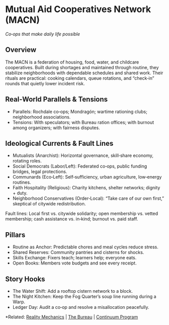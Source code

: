 # Mutual Aid Cooperatives Network (MACN)
*Co‑ops that make daily life possible*

## Overview

The MACN is a federation of housing, food, water, and childcare cooperatives. Built during shortages and maintained through routine, they stabilize neighborhoods with dependable schedules and shared work. Their rituals are practical: cooking calendars, queue rotations, and “check‑in” rounds that quietly lower incident risk.

## Real‑World Parallels & Tensions

- Parallels: Rochdale co‑ops; Mondragón; wartime rationing clubs; neighborhood associations.
- Tensions: With speculators; with Bureau ration offices; with burnout among organizers; with fairness disputes.

## Ideological Currents & Fault Lines

- Mutualists (Anarchist): Horizontal governance, skill‑share economy, rotating roles.
- Social Democrats (Labor/Left): Federated co‑ops, public funding bridges, legal protections.
- Communards (Eco‑Left): Self‑sufficiency, urban agriculture, low‑energy routines.
- Faith Hospitality (Religious): Charity kitchens, shelter networks; dignity + duty.
- Neighborhood Conservatives (Order‑Local): “Take care of our own first,” skeptical of citywide redistribution.

Fault lines: Local first vs. citywide solidarity; open membership vs. vetted membership; cash assistance vs. in‑kind; burnout vs. paid staff.

## Pillars

- Routine as Anchor: Predictable chores and meal cycles reduce stress.
- Shared Reserves: Community pantries and cisterns for shocks.
- Skills Exchange: Fixers teach; learners help; everyone eats.
- Open Books: Members vote budgets and see every receipt.

## Story Hooks

- The Water Shift: Add a rooftop cistern network to a block.
- The Night Kitchen: Keep the Fog Quarter’s soup line running during a Warp.
- Ledger Day: Audit a co‑op and resolve a misallocation peacefully.

*Related: [Reality Mechanics](../reality_mechanics/README.md) | [The Bureau](the_bureau.md) | [Continuum Program](../entities/continuum.md)
